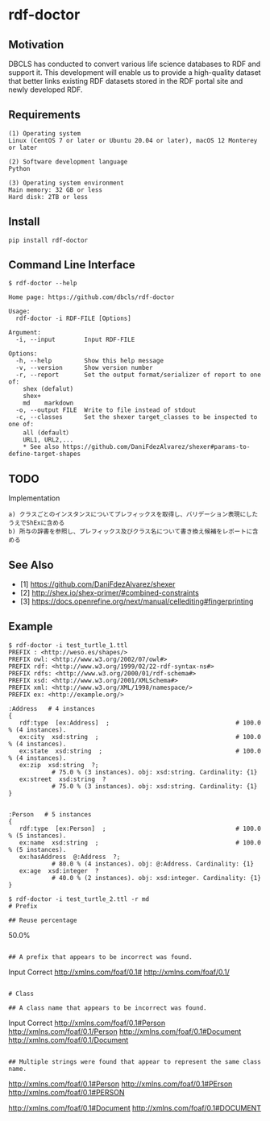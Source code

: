 # rdf-doctor

## Motivation

DBCLS has conducted to convert various life science databases to RDF and support it. This development will enable us to provide a high-quality dataset that better links existing RDF datasets stored in the RDF portal site and newly developed RDF.

## Requirements
```
(1) Operating system
Linux (CentOS 7 or later or Ubuntu 20.04 or later), macOS 12 Monterey or later

(2) Software development language
Python

(3) Operating system environment
Main memory: 32 GB or less
Hard disk: 2TB or less
```
## Install

```
pip install rdf-doctor
```


## Command Line Interface

```
$ rdf-doctor --help

Home page: https://github.com/dbcls/rdf-doctor

Usage:
  rdf-doctor -i RDF-FILE [Options]

Argument:
  -i, --input        Input RDF-FILE

Options:
  -h, --help         Show this help message
  -v, --version      Show version number
  -r, --report       Set the output format/serializer of report to one of:
    shex (defalut)
    shex+
    md    markdown
  -o, --output FILE  Write to file instead of stdout
  -c, --classes      Set the shexer target_classes to be inspected to one of:
    all (default）
    URL1, URL2,...
    * See also https://github.com/DaniFdezAlvarez/shexer#params-to-define-target-shapes
```

## TODO

Implementation

```
a) クラスごとのインスタンスについてプレフィックスを取得し、バリデーション表現にしたうえでShExに含める
b) 所与の辞書を参照し、プレフィックス及びクラス名について書き換え候補をレポートに含める
```


## See Also
- [1] https://github.com/DaniFdezAlvarez/shexer
- [2] http://shex.io/shex-primer/#combined-constraints
- [3] https://docs.openrefine.org/next/manual/cellediting#fingerprinting

## Example

```
$ rdf-doctor -i test_turtle_1.ttl
PREFIX : <http://weso.es/shapes/>
PREFIX owl: <http://www.w3.org/2002/07/owl#>
PREFIX rdf: <http://www.w3.org/1999/02/22-rdf-syntax-ns#>
PREFIX rdfs: <http://www.w3.org/2000/01/rdf-schema#>
PREFIX xsd: <http://www.w3.org/2001/XMLSchema#>
PREFIX xml: <http://www.w3.org/XML/1998/namespace/>
PREFIX ex: <http://example.org/>

:Address   # 4 instances
{
   rdf:type  [ex:Address]  ;                                   # 100.0 % (4 instances).
   ex:city  xsd:string  ;                                      # 100.0 % (4 instances).
   ex:state  xsd:string  ;                                     # 100.0 % (4 instances).
   ex:zip  xsd:string  ?;
            # 75.0 % (3 instances). obj: xsd:string. Cardinality: {1}
   ex:street  xsd:string  ?
            # 75.0 % (3 instances). obj: xsd:string. Cardinality: {1}
}


:Person   # 5 instances
{
   rdf:type  [ex:Person]  ;                                    # 100.0 % (5 instances).
   ex:name  xsd:string  ;                                      # 100.0 % (5 instances).
   ex:hasAddress  @:Address  ?;
            # 80.0 % (4 instances). obj: @:Address. Cardinality: {1}
   ex:age  xsd:integer  ?
            # 40.0 % (2 instances). obj: xsd:integer. Cardinality: {1}
}
```

```
$ rdf-doctor -i test_turtle_2.ttl -r md
# Prefix

## Reuse percentage
```
50.0%
```

## A prefix that appears to be incorrect was found.
```
Input	Correct
http://xmlns.com/foaf/0.1#	http://xmlns.com/foaf/0.1/
```

# Class

## A class name that appears to be incorrect was found.
```
Input	Correct
http://xmlns.com/foaf/0.1#Person	http://xmlns.com/foaf/0.1/Person
http://xmlns.com/foaf/0.1#Document	http://xmlns.com/foaf/0.1/Document
```

## Multiple strings were found that appear to represent the same class name.
```
http://xmlns.com/foaf/0.1#Person
http://xmlns.com/foaf/0.1#PErson
http://xmlns.com/foaf/0.1#PERSON

http://xmlns.com/foaf/0.1#Document
http://xmlns.com/foaf/0.1#DOCUMENT
```
